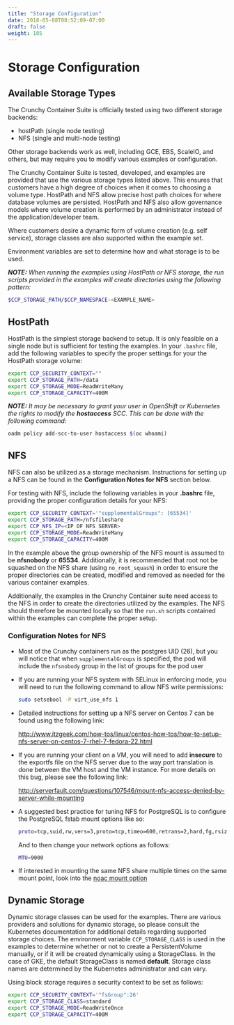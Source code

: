 ```yaml
---
title: "Storage Configuration"
date: 2018-05-08T08:52:09-07:00
draft: false
weight: 105
---
```



# Storage Configuration

## Available Storage Types

The Crunchy Container Suite is officially tested using two different storage backends:

- hostPath (single node testing)
- NFS (single and multi-node testing)

Other storage backends work as well, including GCE, EBS, ScaleIO, and
others, but may require you to modify various examples or configuration.

The Crunchy Container Suite is tested, developed, and examples are 
provided that use the various storage types listed above.  This 
ensures that customers have a high degree of choices when it comes 
to choosing a volume type.  HostPath and NFS allow precise host path
choices for where database volumes are persisted.  HostPath and NFS
also allow governance models where volume creation is performed
by an administrator instead of the application/developer team.

Where customers desire a dynamic form of volume creation (e.g. self service),
storage classes are also supported within the example set.

Environment variables are set to determine how and what storage
is to be used.

_**NOTE:** When running the examples using HostPath or NFS storage, the run scripts 
provided in the examples will create directories using the following pattern:_
```bash
$CCP_STORAGE_PATH/$CCP_NAMESPACE-<EXAMPLE_NAME>
```

## HostPath

HostPath is the simplest storage backend to setup. It is only feasible
on a single node but is sufficient for testing the examples.  In your `.bashrc`
file, add the following variables to specify the proper settings for your
the HostPath storage volume:
```bash
export CCP_SECURITY_CONTEXT=""
export CCP_STORAGE_PATH=/data
export CCP_STORAGE_MODE=ReadWriteMany
export CCP_STORAGE_CAPACITY=400M
```

_**NOTE:** It may be necessary to grant your user in OpenShift or Kubernetes the
rights to modify the **hostaccess** SCC. This can be done with the following command:_
```bash
oadm policy add-scc-to-user hostaccess $(oc whoami)
```

## NFS

NFS can also be utilized as a storage mechanism.  Instructions for setting up a NFS can be 
found in the **Configuration Notes for NFS** section below.

For testing with NFS, include the following variables in your **.bashrc** file, providing 
the proper configuration details for your NFS:
```bash
export CCP_SECURITY_CONTEXT='"supplementalGroups": [65534]'
export CCP_STORAGE_PATH=/nfsfileshare
export CCP_NFS_IP=<IP OF NFS SERVER>
export CCP_STORAGE_MODE=ReadWriteMany
export CCP_STORAGE_CAPACITY=400M
```

In the example above the group ownership of the NFS mount is assumed to be
**nfsnobody** or **65534**.  Additionally, it is recommended that root not be squashed on
the NFS share (using `no_root_squash`) in order to ensure the proper directories can be
created, modified and removed as needed for the various container examples.

Additionally, the examples in the Crunchy Container suite need access to the NFS in order to create
the directories utilized by the examples.  The NFS should therefore be mounted locally so that the 
`run.sh` scripts contained within the examples can complete the proper setup.

### Configuration Notes for NFS

- Most of the Crunchy containers run as the postgres UID (26), but you
will notice that when `supplementalGroups` is specified, the pod
will include the `nfsnobody` group in the list of groups for the pod user
- If you are running your NFS system with SELinux in enforcing mode, you will need to run the 
following command to allow NFS write permissions:

    ```bash
    sudo setsebool -P virt_use_nfs 1
    ```
- Detailed instructions for setting up a NFS server on Centos 7 can be found using the following link: 
    
    http://www.itzgeek.com/how-tos/linux/centos-how-tos/how-to-setup-nfs-server-on-centos-7-rhel-7-fedora-22.html

- If you are running your client on a VM, you will need to
add **insecure** to the exportfs file on the NFS server due to the way port
translation is done between the VM host and the VM instance.  For more details on this bug, please see the 
following link:

    http://serverfault.com/questions/107546/mount-nfs-access-denied-by-server-while-mounting

- A suggested best practice for tuning NFS for PostgreSQL is to configure the PostgreSQL fstab
mount options like so:

    ```bash
    proto=tcp,suid,rw,vers=3,proto=tcp,timeo=600,retrans=2,hard,fg,rsize=8192,wsize=8192
    ```

    And to then change your network options as follows:
    ```bash
    MTU=9000
    ```
- If interested in mounting the same NFS share multiple times on the same mount point,
look into the [noac mount option](https://www.novell.com/support/kb/doc.php?id=7010210)

## Dynamic Storage

Dynamic storage classes can be used for the examples.  There
are various providers and solutions for dynamic storage, so please consult 
the Kubernetes documentation for additional details regarding supported 
storage choices.  The environment variable `CCP_STORAGE_CLASS` is used
in the examples to determine whether or not to create a PersistentVolume
manually, or if it will be created dynamically using a StorageClass.  In
the case of GKE, the default StorageClass is named **default**.  Storage
class names are determined by the Kubernetes administrator and can vary.

Using block storage requires a security context to be set
as follows:
```bash
export CCP_SECURITY_CONTEXT='"fsGroup":26'
export CCP_STORAGE_CLASS=standard
export CCP_STORAGE_MODE=ReadWriteOnce
export CCP_STORAGE_CAPACITY=400M
```

